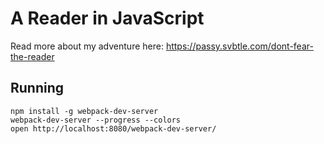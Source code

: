 # A Reader in JavaScript

Read more about my adventure here: https://passy.svbtle.com/dont-fear-the-reader

## Running

```
npm install -g webpack-dev-server
webpack-dev-server --progress --colors
open http://localhost:8080/webpack-dev-server/
```
